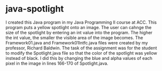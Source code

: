 # java-spotlight
I created this Java program in my Java Programming II course at ACC. This program puts a yellow spotlight onto an image. The user can cahnge the size of the spotlight by entering an int value into the program. The higher the int value, the smaller the visible area of the image becomes. The Framework01.java and Framework01Intfc.java files were created by my professor, Richard Baldwin. The task of the assignment was for the student to modify the Spotlight.java file so that the color of the spotlight was yellow instead of black. I did this by changing the blue and alpha values of each pixel in the image in lines 166-170 of Spotlight.java.